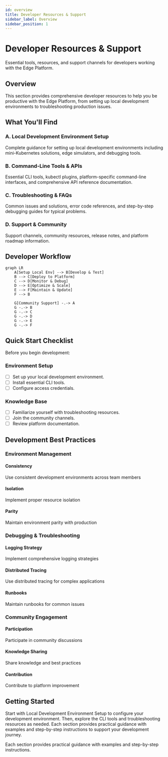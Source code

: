 ```yaml
---
id: overview
title: Developer Resources & Support
sidebar_label: Overview
sidebar_position: 1
---
```


# Developer Resources & Support

Essential tools, resources, and support channels for developers working with the Edge Platform.

## Overview

This section provides comprehensive developer resources to help you be productive with the Edge Platform, from setting up local development environments to troubleshooting production issues.

## What You'll Find

### A. Local Development Environment Setup
Complete guidance for setting up local development environments including mini-Kubernetes solutions, edge simulators, and debugging tools.

### B. Command-Line Tools & APIs
Essential CLI tools, kubectl plugins, platform-specific command-line interfaces, and comprehensive API reference documentation.

### C. Troubleshooting & FAQs
Common issues and solutions, error code references, and step-by-step debugging guides for typical problems.

### D. Support & Community
Support channels, community resources, release notes, and platform roadmap information.

## Developer Workflow

```mermaid
graph LR
    A[Setup Local Env] --> B[Develop & Test]
    B --> C[Deploy to Platform]
    C --> D[Monitor & Debug]
    D --> E[Optimize & Scale]
    E --> F[Maintain & Update]
    F --> B
    
    G[Community Support] -.-> A
    G -.-> B
    G -.-> C
    G -.-> D
    G -.-> E
    G -.-> F
```

## Quick Start Checklist

Before you begin development:

### Environment Setup
- [ ] Set up your local development environment.
- [ ] Install essential CLI tools.
- [ ] Configure access credentials.

### Knowledge Base
- [ ] Familiarize yourself with troubleshooting resources.
- [ ] Join the community channels.
- [ ] Review platform documentation.

## Development Best Practices

### Environment Management

#### Consistency
Use consistent development environments across team members

#### Isolation
Implement proper resource isolation

#### Parity
Maintain environment parity with production

### Debugging & Troubleshooting

#### Logging Strategy
Implement comprehensive logging strategies

#### Distributed Tracing
Use distributed tracing for complex applications

#### Runbooks
Maintain runbooks for common issues

### Community Engagement

#### Participation
Participate in community discussions

#### Knowledge Sharing
Share knowledge and best practices

#### Contribution
Contribute to platform improvement

## Getting Started

Start with Local Development Environment Setup to configure your development environment. Then, explore the CLI tools and troubleshooting resources as needed. Each section provides practical guidance with examples and step-by-step instructions to support your development journey.

Each section provides practical guidance with examples and step-by-step instructions. 